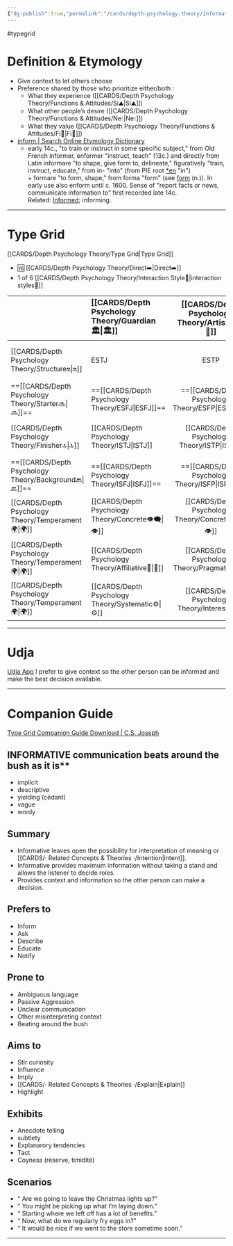 ```yaml
---
{"dg-publish":true,"permalink":"/cards/depth-psychology-theory/informative/","created":"2023-01-01T13:12:17.828+01:00","updated":"2023-04-26T16:07:53.646+02:00"}
---
```


#typegrid 
# Definition & Etymology 
- Give context to let others choose 
- Preference shared by those who prioritize either/both : 
	- What they experience ([[CARDS/Depth Psychology Theory/Functions & Attitudes/Si⛰️\|Si⛰️]])
	- What other people’s desire ([[CARDS/Depth Psychology Theory/Functions & Attitudes/Ne💧\|Ne💧]])
	- What they value ([[CARDS/Depth Psychology Theory/Functions & Attitudes/Fi🧭\|Fi🧭]])
- [inform | Search Online Etymology Dictionary](https://www.etymonline.com/search?q=inform)
	- early 14c., "to train or instruct in some specific subject," from Old French informer, enformer "instruct, teach" (13c.) and directly from Latin informare "to shape, give form to, delineate," figuratively "train, instruct, educate," from in- "into" (from PIE root [*en](https://www.etymonline.com/word/*en?ref=etymonline_crossreference "Etymology, meaning and definition of *en ") "in") + formare "to form, shape," from forma "form" (see [form](https://www.etymonline.com/word/form?ref=etymonline_crossreference#etymonline_v_11807 "Etymology, meaning and definition of form ") (n.)). In early use also enform until c. 1600. Sense of "report facts or news, communicate information to" first recorded late 14c. Related: [Informed](https://www.etymonline.com/word/Informed?ref=etymonline_crossreference "Etymology, meaning and definition of Informed "); informing.
---
# Type Grid 
[[CARDS/Depth Psychology Theory/Type Grid\|Type Grid]]
- 🆚 [[CARDS/Depth Psychology Theory/Direct➡️\|Direct➡️]] 
- 1 of 6 [[CARDS/Depth Psychology Theory/Interaction Style💬\|interaction styles💬]] 

|                      | <font size="4"> [[CARDS/Depth Psychology Theory/Guardian 🏛️\|🏛️]]</font>   |  <font size="4"> [[CARDS/Depth Psychology Theory/Artisan 🧰\|🧰]]</font>   | <font size="4"> [[CARDS/Depth Psychology Theory/Future-Thinker 🔮\|🔮]]</font> | <font size="4"> [[CARDS/Depth Psychology Theory/Idealist🦄\|🦄]]</font>    | [[CARDS/Depth Psychology Theory/Interaction Style💬\|💬]]                      |   [[CARDS/Depth Psychology Theory/Interaction Style💬\|💬]]                           |   [[CARDS/Depth Psychology Theory/Interaction Style💬\|💬]]                    |
|:-------------------- |:--------------------- |:---------------------:|:------------------------- |:--------------------- |:--------------------- |:-------------------------- |:--------------------- |
| [[CARDS/Depth Psychology Theory/Structure🔛\|🔛]]  |  ESTJ               |        ESTP         |  ENTJ                   |  ENFJ               | [[CARDS/Depth Psychology Theory/Direct➡️\|➡️]]      | [[CARDS/Depth Psychology Theory/Initiating👋\|👋]]       | [[CARDS/Depth Psychology Theory/Outcome🏆\|🎯]]     |
| ==[[CARDS/Depth Psychology Theory/Starter🔜\|🔜]]==    | ==[[CARDS/Depth Psychology Theory/ESFJ\|ESFJ]]==              |       ==[[CARDS/Depth Psychology Theory/ESFP\|ESFP]]==        | ==[[CARDS/Depth Psychology Theory/ENTP\|ENTP]]==                  | ==[[CARDS/Depth Psychology Theory/ENFP\|ENFP]]==              | [[CARDS/Depth Psychology Theory/Informative↪️\|↪️]] | ==[[CARDS/Depth Psychology Theory/Initiating👋\|👋]]==       | [[CARDS/Depth Psychology Theory/Progression🏃\|🚧]] |
|  [[CARDS/Depth Psychology Theory/Finisher🔝\|🔝]]    |  [[CARDS/Depth Psychology Theory/ISTJ\|ISTJ]]               |        [[CARDS/Depth Psychology Theory/ISTP\|ISTP]]         |  [[CARDS/Depth Psychology Theory/INTJ\|INTJ]]                   |  [[CARDS/Depth Psychology Theory/INFJ\|INFJ]]               | [[CARDS/Depth Psychology Theory/Direct➡️\|➡️]]      |  [[CARDS/Depth Psychology Theory/Responding🧘‍♂️\|🧘‍♂️]]  | [[CARDS/Depth Psychology Theory/Progression🏃\|🚧]] |
| ==[[CARDS/Depth Psychology Theory/Background🔙\|🔙]]== | ==[[CARDS/Depth Psychology Theory/ISFJ\|ISFJ]]==              |       ==[[CARDS/Depth Psychology Theory/ISFP\|ISFP]]==        | ==[[CARDS/Depth Psychology Theory/INTP\|INTP]]==                  | ==[[CARDS/Depth Psychology Theory/INFP\|INFP]]==              | [[CARDS/Depth Psychology Theory/Informative↪️\|↪️]] | ==[[CARDS/Depth Psychology Theory/Responding🧘‍♂️\|🧘‍♂️]]== | [[CARDS/Depth Psychology Theory/Outcome🏆\|🎯]]     |
|  [[CARDS/Depth Psychology Theory/Temperament🌍\|🌍]]                     | [[CARDS/Depth Psychology Theory/Concrete👁️‍🗨️\|👁️]] | [[CARDS/Depth Psychology Theory/Concrete👁️‍🗨️\|👁️]] | [[CARDS/Depth Psychology Theory/Abstract🧲\|🧲]]        | [[CARDS/Depth Psychology Theory/Abstract🧲\|🧲]]    |                       |                            |                       |
|  [[CARDS/Depth Psychology Theory/Temperament🌍\|🌍]]                     | [[CARDS/Depth Psychology Theory/Affiliative🐜\|🐜]] |  [[CARDS/Depth Psychology Theory/Pragmatic🦊\|🦊]]  | [[CARDS/Depth Psychology Theory/Pragmatic🦊\|🦊]]       | [[CARDS/Depth Psychology Theory/Affiliative🐜\|🐜]] |                       |                            |                       |
|  [[CARDS/Depth Psychology Theory/Temperament🌍\|🌍]]                     | [[CARDS/Depth Psychology Theory/Systematic⚙️\|⚙️]]  |  [[CARDS/Depth Psychology Theory/Interest👀\|👀]]   | [[CARDS/Depth Psychology Theory/Systematic⚙️\|⚙️]]      | [[CARDS/Depth Psychology Theory/Interest👀\|👀]]    |                       |                            |                       |

---
# Udja
[Udja App](https://www.udja.app/#/)
I prefer to give context so the other person can be informed and make the best decision available.

---
# Companion Guide 
[Type Grid Companion Guide Download | C.S. Joseph](https://csjoseph.life/type-grid-companion-guide-download/)
## INFORMATIVE communication beats around the bush as it is** 
- implicit
- descriptive
- yielding (cédant)
- vague
- wordy 

## **Summary**
- Informative leaves open the possibility for interpretation of meaning or [[CARDS/· Related Concepts & Theories ·/Intention\|intent]].
- Informative provides maximum information without taking a stand and allows the listener to decide roles.
- Provides context and information so the other person can make a decision.

## **Prefers to** 
- Inform
- Ask
- Describe
- Educate
- Notify

## **Prone to**
- Ambiguous language
- Passive Aggression
- Unclear communication
- Other misinterpreting context
- Beating around the bush

## **Aims to** 
- Stir curiosity
- Influence
- Imply
- [[CARDS/· Related Concepts & Theories ·/Explain\|Explain]]
- Highlight

## **Exhibits**
- Anecdote telling
- subtlety
- Explanarory tendencies
- Tact
- Coyness (réserve, timidité)

## **Scenarios**
- “ Are we going to leave the Christmas lights up?”
- “ You might be picking up what I’m laying down.”
- “ Starting where we left off has a lot of benefits.”
- “ Now, what do we regularly fry eggs in?”
- “ It would be nice if we went to the store sometime soon.”
---




